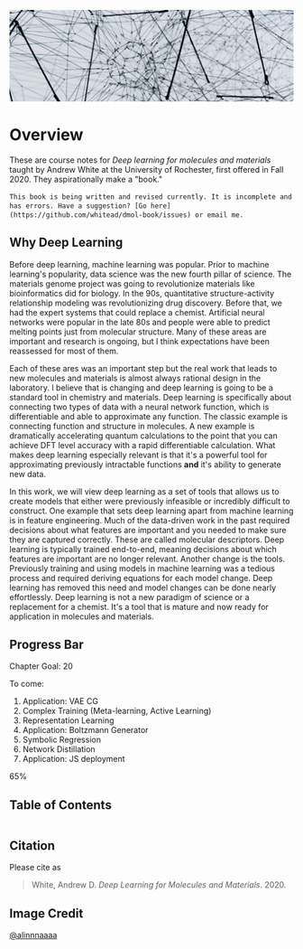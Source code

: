 ![Picture of art installation of networked cables](_static/images/header_small.jpg)

# Overview

These are course notes for *Deep learning for molecules and materials* taught by Andrew White at the University of Rochester,
first offered in Fall 2020. They aspirationally make a "book."

```{danger}
This book is being written and revised currently. It is incomplete and has errors. Have a suggestion? [Go here](https://github.com/whitead/dmol-book/issues) or email me.
```

## Why Deep Learning

Before deep learning, machine learning was popular. Prior to machine learning's popularity, data science was the new fourth pillar of science. The materials genome project was going to revolutionize materials like bioinformatics did for biology. In the 90s, quantitative structure-activity relationship modeling was revolutionizing drug discovery. Before that, we had the expert systems that could replace a chemist. Artificial neural networks were popular in the late 80s and people were able to predict melting points just from molecular structure. Many of these areas are important and research is ongoing, but I think expectations have been reassessed for most of them.

Each of these ares was an important step but the real work that leads to new molecules and materials is almost always rational design in the laboratory. I believe that is changing and deep learning is going to be a standard tool in chemistry and materials. Deep learning is specifically about connecting two types of data with a neural network function, which is differentiable and able to approximate any function. The classic example is connecting function and structure in molecules. A new example is dramatically accelerating quantum calculations to the point that you can achieve DFT level accuracy with a rapid differentiable calculation. What makes deep learning especially relevant is that it's a powerful tool for approximating previously intractable functions **and** it's ability to generate new data.

In this work, we will view deep learning as a set of tools that allows us to create models that either were previously infeasible or incredibly difficult to construct. One example that sets deep learning apart from machine learning is in feature engineering. Much of the data-driven work in the past required decisions about what features are important and you needed to make sure they are captured correctly. These are called molecular descriptors. Deep learning is typically trained end-to-end, meaning decisions about which features are important are no longer relevant. Another change is the tools. Previously training and using models in machine learning was a tedious process and required deriving equations for each model change. Deep learning has removed this need and model changes can be done nearly effortlessly. Deep learning is not a new paradigm of science or a replacement for a chemist. It's a tool that is mature and now ready for application in molecules and materials.

## Progress Bar

Chapter Goal: 20

To come:

1. Application: VAE CG
2. Complex Training (Meta-learning, Active Learning)
3. Representation Learning
4. Application: Boltzmann Generator
5. Symbolic Regression
6. Network Distillation
7. Application: JS deployment

<div class="wh-wrapper">
    <div class="wh-progress-bar">
        <span class="wh-progress-bar-fill" style="width: 65%;"> 65% </span>
    </div>
</div>


## Table of Contents

```{tableofcontents}
```

## Citation

Please cite as

> White, Andrew D. *Deep Learning for Molecules and Materials*. 2020.

## Image Credit

[@alinnnaaaa](https://unsplash.com/@alinnnaaaa)